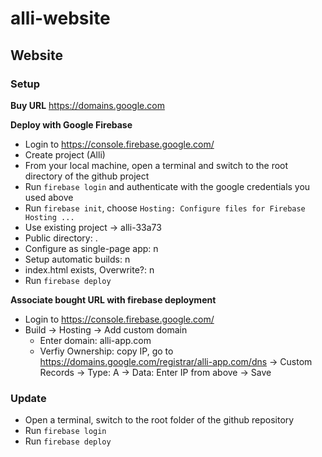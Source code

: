 # alli-website

## Website
[comment]: <> (all instructions can be found here: https://medium.com/@pablo.delvalle.cr/googles-firebase-for-simple-static-site-hosting-with-ssl-certificate-f0f001ffbf6f)

### Setup
__Buy URL__
https://domains.google.com

__Deploy with Google Firebase__
- Login to https://console.firebase.google.com/
- Create project (Alli)
- From your local machine, open a terminal and switch to the root directory of the github project
- Run `firebase login` and authenticate with the google credentials you used above
- Run `firebase init`, choose `Hosting: Configure files for Firebase Hosting ...` 
- Use existing project -> alli-33a73
- Public directory: .
- Configure as single-page app: n
- Setup automatic builds: n
- index.html exists, Overwrite?: n
- Run `firebase deploy` 

__Associate bought URL with firebase deployment__
- Login to https://console.firebase.google.com/
- Build -> Hosting -> Add custom domain
    - Enter domain: alli-app.com
    - Verfiy Ownership: copy IP, go to https://domains.google.com/registrar/alli-app.com/dns -> Custom Records -> Type: A -> Data: Enter IP from above -> Save

### Update
- Open a terminal, switch to the root folder of the github repository
- Run `firebase login` 
- Run `firebase deploy`
